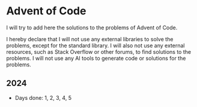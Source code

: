 # Advent of Code

I will try to add here the solutions to the problems of Advent of Code.

I hereby declare that I will not use any external libraries to solve the problems, except for the standard library.
I will also not use any external resources, such as Stack Overflow or other forums, to find solutions to the problems.
I will not use any AI tools to generate code or solutions for the problems.

## 2024

- Days done: 1, 2, 3, 4, 5